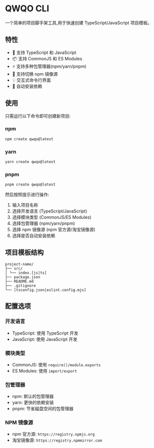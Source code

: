 # QWQO CLI

一个简单的项目脚手架工具,用于快速创建 TypeScript/JavaScript 项目模板。

## 特性

- 🚀 支持 TypeScript 和 JavaScript
- 📦 支持 CommonJS 和 ES Modules
- ⚡️ 支持多种包管理器(npm/yarn/pnpm)
- 🔄 支持切换 npm 镜像源
- 💡 交互式命令行界面
- 🎯 自动安装依赖

## 使用

只需运行以下命令即可创建新项目:

### npm

```bash
npm create qwqo@latest
```

### yarn

```bash
yarn create qwqo@latest
```

### pnpm

```bash
pnpm create qwqo@latest
```

然后按照提示进行操作:

1. 输入项目名称
2. 选择开发语言 (TypeScript/JavaScript)
3. 选择模块类型 (CommonJS/ES Modules)
4. 选择包管理器 (npm/yarn/pnpm)
5. 选择 npm 镜像源 (npm 官方源/淘宝镜像源)
6. 选择是否自动安装依赖

## 项目模板结构

```
project-name/
├── src/
│ └── index.[js|ts]
├── package.json
├── README.md
├── .gitignore
└── [tsconfig.json|eslint.config.mjs]
```

## 配置选项

### 开发语言

- TypeScript: 使用 TypeScript 开发
- JavaScript: 使用 JavaScript 开发

### 模块类型

- CommonJS: 使用 `require()/module.exports`
- ES Modules: 使用 `import/export`

### 包管理器

- npm: 默认的包管理器
- yarn: 更快的依赖安装
- pnpm: 节省磁盘空间的包管理器

### NPM 镜像源

- npm 官方源: `https://registry.npmjs.org`
- 淘宝镜像源: `https://registry.npmmirror.com`
